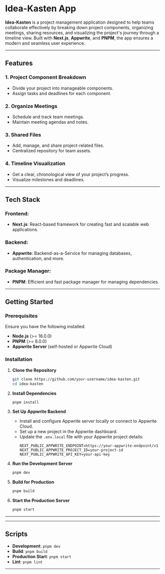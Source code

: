 # Idea-Kasten App

**Idea-Kasten** is a project management application designed to help teams collaborate effectively by breaking down project components, organizing meetings, sharing resources, and visualizing the project's journey through a timeline view. Built with **Next.js**, **Appwrite**, and **PNPM**, the app ensures a modern and seamless user experience.

---

## Features

### 1. **Project Component Breakdown**
- Divide your project into manageable components.
- Assign tasks and deadlines for each component.

### 2. **Organize Meetings**
- Schedule and track team meetings.
- Maintain meeting agendas and notes.

### 3. **Shared Files**
- Add, manage, and share project-related files.
- Centralized repository for team assets.

### 4. **Timeline Visualization**
- Get a clear, chronological view of your project’s progress.
- Visualize milestones and deadlines.

---

## Tech Stack

### Frontend:
- **Next.js**: React-based framework for creating fast and scalable web applications.

### Backend:
- **Appwrite**: Backend-as-a-Service for managing databases, authentication, and more.

### Package Manager:
- **PNPM**: Efficient and fast package manager for managing dependencies.

---

## Getting Started

### Prerequisites
Ensure you have the following installed:
- **Node.js** (>= 16.0.0)
- **PNPM** (>= 8.0.0)
- **Appwrite Server** (self-hosted or Appwrite Cloud)

### Installation

1. **Clone the Repository**
   ```bash
   git clone https://github.com/your-username/idea-kasten.git
   cd idea-kasten
   ```

2. **Install Dependencies**
   ```bash
   pnpm install
   ```

3. **Set Up Appwrite Backend**
   - Install and configure Appwrite server locally or connect to Appwrite Cloud.
   - Set up a new project in the Appwrite dashboard.
   - Update the `.env.local` file with your Appwrite project details:
     ```env
     NEXT_PUBLIC_APPWRITE_ENDPOINT=https://your-appwrite-endpoint/v1
     NEXT_PUBLIC_APPWRITE_PROJECT_ID=your-project-id
     NEXT_PUBLIC_APPWRITE_API_KEY=your-api-key
     ```

4. **Run the Development Server**
   ```bash
   pnpm dev
   ```

5. **Build for Production**
   ```bash
   pnpm build
   ```

6. **Start the Production Server**
   ```bash
   pnpm start
   ```

---

---

## Scripts

- **Development**: `pnpm dev`  
- **Build**: `pnpm build`  
- **Production Start**: `pnpm start`  
- **Lint**: `pnpm lint`  

---
